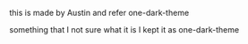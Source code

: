 this is made by Austin and refer one-dark-theme

something that I not sure what it is I kept it as one-dark-theme
